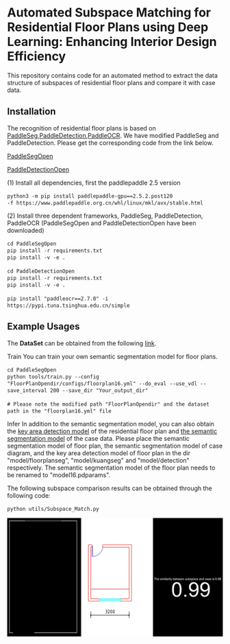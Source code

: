 # Automated Subspace Matching for Residential Floor Plans using Deep Learning: Enhancing Interior Design Efficiency

This repository contains code for an automated method to extract the data structure of subspaces of residential floor plans and compare it with case data.

## Installation

The recognition of residential floor plans is based on [PaddleSeg](https://github.com/PaddlePaddle/PaddleSeg),[PaddleDetection](https://github.com/PaddlePaddle/PaddleDetection),[PaddleOCR](https://github.com/PaddlePaddle/PaddleOCR). We have modified PaddleSeg and PaddleDetection. Please get the corresponding code from the link below.

[PaddleSegOpen](https://drive.google.com/file/d/1UbupzlBGgB_4KcTvQxSFanW_MLzYvQly/view?usp=sharing)

[PaddleDetectionOpen](https://drive.google.com/file/d/1-0FKlOIkDsipcTrwIBAZ5ZCmaZXtsxGV/view?usp=sharing)

(1) Install all dependencies, first the paddlepaddle 2.5 version

```
python3 -m pip install paddlepaddle-gpu==2.5.2.post120
-f https://www.paddlepaddle.org.cn/whl/linux/mkl/avx/stable.html
```

(2) Install three dependent frameworks, PaddleSeg, PaddleDetection, PaddleOCR (PaddleSegOpen and PaddleDetectionOpen have been downloaded)

```
cd PaddleSegOpen
pip install -r requirements.txt
pip install -v -e .

cd PaddleDetectionOpen
pip install -r requirements.txt
pip install -v -e .

pip install "paddleocr==2.7.0" -i https://pypi.tuna.tsinghua.edu.cn/simple
```

## Example Usages

The **DataSet** can be obtained from the following [link](https://drive.google.com/file/d/1VRuwxMojBlhNG2eimeITnEubTW6fA91I/view?usp=sharing).

Train
You can train your own semantic segmentation model for floor plans.

```
cd PaddleSegOpen
python tools/train.py --config "FloorPlanOpendir/configs/floorplan16.yml" --do_eval --use_vdl --save_interval 200 --save_dir "Your_output_dir"

# Please note the modified path "FloorPlanOpendir" and the dataset path in the "floorplan16.yml" file
```

Infer
In addition to the semantic segmentation model, you can also obtain the [key area detection model](https://drive.google.com/file/d/1L9CjKt0afGOW406lJrbkZrluCKUcgEO0/view?usp=sharing) of the residential floor plan and [the semantic segmentation model](https://drive.google.com/file/d/1sz5nbhnKT_Wx6VgNCo795w0LsoCz0S_H/view?usp=sharing) of the case data. Please place the semantic segmentation model of floor plan, the semantic segmentation model of case diagram, and the key area detection model of floor plan in the dir "model/floorplanseg", "model/kuangseg" and  "model/detection" respectively. The semantic segmentation model of the floor plan needs to be renamed to "model16.pdparams".

The following subspace comparison results can be obtained through the following code:

```
python utils/Subspace_Match.py
```

![](assets/20250314_155405_combined_image.jpg)

